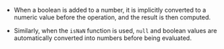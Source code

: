 - When a boolean is added to a number, it is implicitly converted to a numeric value before the operation, and the result is then computed.

- Similarly, when the `isNaN` function is used, `null` and boolean values are automatically converted into numbers before being evaluated.
